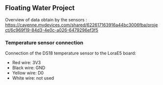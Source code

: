 ## Floating Water Project
Overview of data obtain by the sensors : https://cayenne.mydevices.com/shared/622617163916a44bc3006fba/project/6c969f19-84d3-4e0c-a026-6479296ef3f5

### Temperature sensor connection
Connection of the DS18 temperature sensor to the LoraE5 board:
- Red wire: 3V3
- Black wire: GND
- Yellow wire: D0
- White wire: not used
